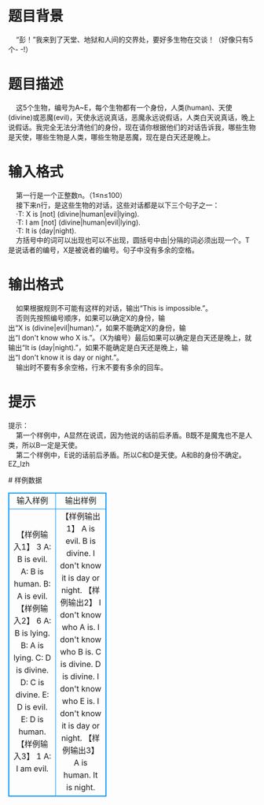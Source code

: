 # 

 
 # 题目背景 
<p>&nbsp;&nbsp;&nbsp;&nbsp;&ldquo;彭！&rdquo;我来到了天堂、地狱和人间的交界处，要好多生物在交谈！（好像只有5个-&nbsp;-!）</p> 

 
 # 题目描述 
<p>&nbsp;&nbsp;&nbsp;&nbsp;这5个生物，编号为A~E，每个生物都有一个身份，人类(human)、天使(divine)或恶魔(evil)，天使永远说真话，恶魔永远说假话，人类白天说真话，晚上说假话。我完全无法分清他们的身份，现在请你根据他们的对话告诉我，哪些生物是天使，哪些生物是人类，哪些生物是恶魔，现在是白天还是晚上。</p> 

 
 # 输入格式 
<p>&nbsp;&nbsp;&nbsp;&nbsp;第一行是一个正整数n。（1&le;n&le;100）<br />
&nbsp;&nbsp;&nbsp;&nbsp;接下来n行，是这些生物的对话，这些对话都是以下三个句子之一：<br />
&nbsp;&nbsp;&nbsp;&nbsp;&middot;T:&nbsp;X&nbsp;is&nbsp;[not]&nbsp;(divine|human|evil|lying).<br />
&nbsp;&nbsp;&nbsp;&nbsp;&middot;T:&nbsp;I&nbsp;am&nbsp;[not]&nbsp;(divine|human|evil|lying).<br />
&nbsp;&nbsp;&nbsp;&nbsp;&middot;T:&nbsp;It&nbsp;is&nbsp;(day|night).<br />
&nbsp;&nbsp;&nbsp;&nbsp;方括号中的词可以出现也可以不出现，圆括号中由|分隔的词必须出现一个。T是说话者的编号，X是被说者的编号。句子中没有多余的空格。</p> 

 
 # 输出格式 
<p>&nbsp;&nbsp;&nbsp;&nbsp;如果根据规则不可能有这样的对话，输出&ldquo;This&nbsp;is&nbsp;impossible.&rdquo;。<br />
&nbsp;&nbsp;&nbsp;&nbsp;否则先按照编号顺序，如果可以确定X的身份，输出&ldquo;X&nbsp;is&nbsp;(divine|evil|human).&rdquo;，如果不能确定X的身份，输出&ldquo;I&nbsp;don&#39;t&nbsp;know&nbsp;who&nbsp;X&nbsp;is.&rdquo;。（X为编号）最后如果可以确定是白天还是晚上，就输出&ldquo;It&nbsp;is&nbsp;(day|night).&rdquo;，如果不能确定是白天还是晚上，输出&ldquo;I&nbsp;don&#39;t&nbsp;know&nbsp;it&nbsp;is&nbsp;day&nbsp;or&nbsp;night.&rdquo;。<br />
&nbsp;&nbsp;&nbsp;&nbsp;输出时不要有多余空格，行末不要有多余的回车。</p> 

 
 # 提示 
<p>提示：<br />
&nbsp;&nbsp;&nbsp;&nbsp;第一个样例中，A显然在说谎，因为他说的话前后矛盾。B既不是魔鬼也不是人类，所以B一定是天使。<br />
&nbsp;&nbsp;&nbsp;&nbsp;第二个样例中，E说的话前后矛盾。所以C和D是天使。A和B的身份不确定。<br />
EZ_lzh</p> 
# 样例数据
<style>
        table,table tr th, table tr td { border:1px solid #0094ff; }
        table { width: 200px; min-height: 25px; line-height: 25px; text-align: center; border-collapse: collapse;}   
    </style>
<table>
	<tr>
		<td>输入样例</td>
		<td>输出样例</td>
	</tr>
<tr><td>【样例输入1】
3
A: B is evil.
A: B is human.
B: A is evil.
【样例输入2】
6
A: B is lying.
B: A is lying.
C: D is divine.
D: C is divine.
E: D is evil.
E: D is human.
【样例输入3】
1
A: I am evil.
</td><td>【样例输出1】
A is evil.
B is divine.
I don't know it is day or night.
【样例输出2】
I don't know who A is.
I don't know who B is.
C is divine.
D is divine.
I don't know who E is.
I don't know it is day or night.
【样例输出3】
A is human.
It is night.
</td></tr></table>
